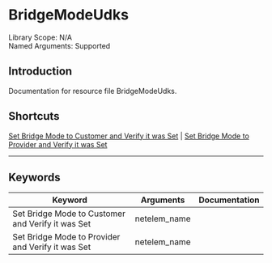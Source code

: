 # BridgeModeUdks
Library Scope: N/A<br>
Named Arguments: Supported

## Introduction
Documentation for resource file BridgeModeUdks.

## Shortcuts
[Set Bridge Mode to Customer and Verify it was Set](#Set_Bridge_Mode_to_Customer_and_Verify_it_was_Set) | [Set Bridge Mode to Provider and Verify it was Set](#Set_Bridge_Mode_to_Provider_and_Verify_it_was_Set)
***

## Keywords
| Keyword | Arguments | Documentation |
|---------|-----------|---------------|
| <a name="Set_Bridge_Mode_to_Customer_and_Verify_it_was_Set"></a>Set Bridge Mode to Customer and Verify it was Set | netelem_name |  |
| <a name="Set_Bridge_Mode_to_Provider_and_Verify_it_was_Set"></a>Set Bridge Mode to Provider and Verify it was Set | netelem_name |  |
